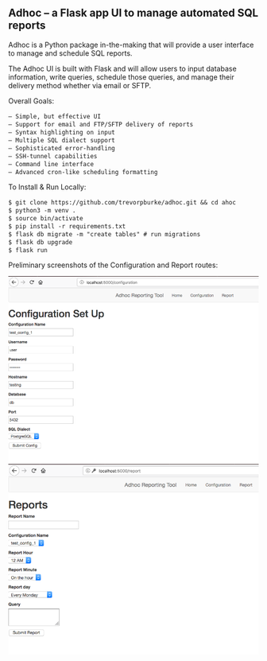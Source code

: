 ## Adhoc – a Flask app UI to manage automated SQL reports

Adhoc is a Python package in-the-making that will provide a user interface to manage and schedule SQL reports.

The Adhoc UI is built with Flask and will allow users to input database information, write queries, schedule those queries, and manage their delivery method whether via email or SFTP. 

Overall Goals: 

    – Simple, but effective UI
    – Support for email and FTP/SFTP delivery of reports
    – Syntax highlighting on input
    – Multiple SQL dialect support
    – Sophisticated error-handling
    – SSH-tunnel capabilities 
    – Command line interface 
    – Advanced cron-like scheduling formatting

To Install & Run Locally:

    $ git clone https://github.com/trevorpburke/adhoc.git && cd ahoc
    $ python3 -m venv .
    $ source bin/activate
    $ pip install -r requirements.txt
    $ flask db migrate -m "create tables" # run migrations
    $ flask db upgrade 
    $ flask run

Preliminary screenshots of the Configuration and Report routes:

![Configuration Route](https://raw.githubusercontent.com/trevorpburke/adhoc/master/images/configuration_route.png)
![Report Route](https://raw.githubusercontent.com/trevorpburke/adhoc/master/images/report_route.png)
